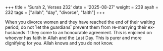 +++
title = 'Surah 2, Verses 232'
date = '2025-08-27'
weight = 239
ayah = 232
tags = ["allah", "day", "divorce", "faith"]
+++

When you divorce women and they have reached the end of their waiting period, do not ˹let the guardians˺ prevent them from re-marrying their ex-husbands if they come to an honourable agreement. This is enjoined on whoever has faith in Allah and the Last Day. This is purer and more dignifying for you. Allah knows and you do not know.